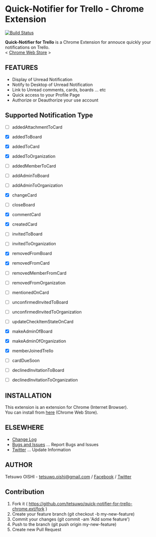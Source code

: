 Quick-Notifier for Trello - Chrome Extension
============================================

[![Build Status](https://secure.travis-ci.org/tetsuwo/quick-notifier-for-trello-chrome.ext.png?branch=master)](https://travis-ci.org/tetsuwo/quick-notifier-for-trello-chrome.ext)

**Quick-Notifier for Trello** is a Chrome Extension for annouce quickly your notifications on Trello.  
< [Chrome Web Store](https://chrome.google.com/webstore/detail/gdefhppjmapmooojcbdbbpgakejfnhec) >


FEATURES
--------
- Display of Unread Notification
- Notify to Desktop of Unread Notification
- Link to Unread comments, cards, boards ... etc
- Quick access to your Profile Page
- Authorize or Deauthorize your use account


Supported Notification Type
---------------------------
- [ ] addedAttachmentToCard
- [x] addedToBoard
- [x] addedToCard
- [x] addedToOrganization
- [ ] addedMemberToCard
- [ ] addAdminToBoard
- [ ] addAdminToOrganization
- [x] changeCard
- [ ] closeBoard
- [x] commentCard
- [x] createdCard
- [ ] invitedToBoard
- [ ] invitedToOrganization
- [x] removedFromBoard
- [x] removedFromCard
- [ ] removedMemberFromCard
- [ ] removedFromOrganization
- [ ] mentionedOnCard
- [ ] unconfirmedInvitedToBoard
- [ ] unconfirmedInvitedToOrganization
- [ ] updateCheckItemStateOnCard
- [x] makeAdminOfBoard
- [x] makeAdminOfOrganization
- [x] memberJoinedTrello
- [ ] cardDueSoon
- [ ] declinedInvitationToBoard
- [ ] declinedInvitationToOrganization


INSTALLATION
------------

This extension is an extension for Chrome (Internet Browser).  
You can install from [here](https://chrome.google.com/webstore/detail/gdefhppjmapmooojcbdbbpgakejfnhec) (Chrome Web Store).


ELSEWHERE
---------
- [Change Log](https://github.com/tetsuwo/quick-notifier-for-trello-chrome.ext/blob/master/CHANGELOG.md)
- [Bugs and Issues](https://github.com/tetsuwo/quick-notifier-for-trello-chrome.ext/issues)
  ... Report Bugs and Issues
- [Twitter](https://twitter.com/quick_notifier)
  ... Update Information


AUTHOR
------

Tetsuwo OISHI - 
tetsuwo.oishi@gmail.com / 
[Facebook](http://fb.me/tetsuwo) /
[Twitter](http://twitter.com/tetsukamp)


Contribution
------------

1. Fork it ( https://github.com/tetsuwo/quick-notifier-for-trello-chrome.ext/fork )
2. Create your feature branch (git checkout -b my-new-feature)
3. Commit your changes (git commit -am 'Add some feature')
4. Push to the branch (git push origin my-new-feature)
5. Create new Pull Request

